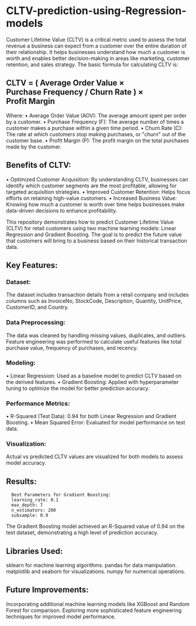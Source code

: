 # CLTV-prediction-using-Regression-models
Customer Lifetime Value (CLTV) is a critical metric used to assess the total revenue a business can expect from a customer over the entire duration of their relationship. It helps businesses understand how much a customer is worth and enables better decision-making in areas like marketing, customer retention, and sales strategy.
The basic formula for calculating CLTV is:

## CLTV = ( Average Order Value × Purchase Frequency / Churn Rate ) × Profit Margin
  Where:
  •	Average Order Value (AOV): The average amount spent per order by a customer.
  •	Purchase Frequency (F): The average number of times a customer makes a purchase within a given time period.
  •	Churn Rate (C): The rate at which customers stop making purchases, or "churn" out of the customer base.
  •	Profit Margin (P): The profit margin on the total purchases made by the customer.

## Benefits of CLTV:
  •	Optimized Customer Acquisition: By understanding CLTV, businesses can identify which customer segments are the most profitable, allowing for targeted acquisition strategies.
  •	Improved Customer Retention: Helps focus efforts on retaining high-value customers.
  •	Increased Business Value: Knowing how much a customer is worth over time helps businesses make data-driven decisions to enhance profitability.

This repository demonstrates how to predict Customer Lifetime Value (CLTV) for retail customers using two machine learning models: Linear Regression and Gradient Boosting. The goal is to predict the future value that customers will bring to a business based on their historical transaction data.

## Key Features:
  ### Dataset: 
  The dataset includes transaction details from a retail company and includes columns such as InvoiceNo, StockCode, Description, Quantity, UnitPrice, CustomerID, and Country.
  
  ### Data Preprocessing: 
  The data was cleaned by handling missing values, duplicates, and outliers. Feature engineering was performed to calculate useful features like total purchase value, frequency of purchases, and recency.
  
  ### Modeling:
  •	Linear Regression: Used as a baseline model to predict CLTV based on the derived features.
  •	Gradient Boosting: Applied with hyperparameter tuning to optimize the model for better prediction accuracy.

  
  ### Performance Metrics:
  •	R-Squared (Test Data): 0.94 for both Linear Regression and Gradient Boosting.
  •	Mean Squared Error: Evaluated for model performance on test data.

  
  ### Visualization: 
  Actual vs predicted CLTV values are visualized for both models to assess model accuracy.
  
  ## Results:
      Best Parameters for Gradient Boosting:
      learning_rate: 0.1
      max_depth: 7
      n_estimators: 200
      subsample: 0.9
  The Gradient Boosting model achieved an R-Squared value of 0.94 on the test dataset, demonstrating a high level of prediction accuracy.

## Libraries Used:
sklearn for machine learning algorithms.
pandas for data manipulation.
matplotlib and seaborn for visualizations.
numpy for numerical operations.

## Future Improvements:
Incorporating additional machine learning models like XGBoost and Random Forest for comparison.
Exploring more sophisticated feature engineering techniques for improved model performance.
